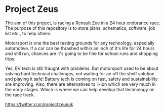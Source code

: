 # Project Zeus

The aim of this project, is racing a Renault Zoe in a 24 hour endurance race. The purpose of this repository is to store plans, schematics, software, job list etc., to help others. 

Motorsport is one the best testing grounds for any technology, especially automotive. If a car can be thrashed within an inch of it's life for 24 hours and still run, chances are it's going to be fine for school runs and shopping trips.

Yes, EV tech is still fraught with problems. But motorsport used to be about solving hard technical challenges, not waiting for an off the shelf solution and playing it safe! Battery tech is coming on fast, safety and sustainability are improving. Also, there are alternatives to li-ion which are very much in the early stages. Which is where we can help develop that technology on the race track.

https://twitter.com/projectzeusuk
